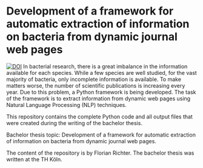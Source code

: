 # Development of a framework for automatic extraction of information on bacteria from dynamic journal web pages
[![DOI](https://zenodo.org/badge/500087655.svg)](https://zenodo.org/badge/latestdoi/500087655)
In bacterial research, there is a great imbalance in the information available for each species. While a few species are well studied, for the vast majority of bacteria, only incomplete information is available. To make matters worse, the number of scientific publications is increasing every year. Due to this problem, a Python framework is being developed. The task of the framework is to extract information from dynamic web pages using Natural Language Processing (NLP) techniques.

This repository contains the complete Python code and all output files that were created during the writing of the bachelor thesis.

Bachelor thesis topic:
Development of a framework for automatic extraction of information on bacteria from dynamic journal web pages.

The content of the repository is by Florian Richter. The bachelor thesis was written at the TH Köln.
